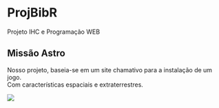 # ProjBibR
Projeto IHC e Programação WEB


 <h2>Missão Astro</h2> 
 
 <p> Nosso projeto, baseia-se em um site chamativo para a instalação de um jogo.</br>
 Com características espaciais e extraterrestres.</p>
 
 <img src="https://mail.google.com/mail/u/0?ui=2&ik=bd3dac30c3&attid=0.1&permmsgid=msg-a:r-3960923497053300285&th=181200126c63b43c&view=fimg&fur=ip&sz=s0-l75-ft&attbid=ANGjdJ_FM07maqVb-dF_LeNFcOQNABxOtWPdlUR6BJeBKFar5Ud3ip8JdIRCcBnzUctWg99TCKssW6att_RDkIR-rklX58Ey_X_NrLHT0txs-Njyq-jwCADSru_UJKk&disp=emb&realattid=ii_l3vrx5570">
